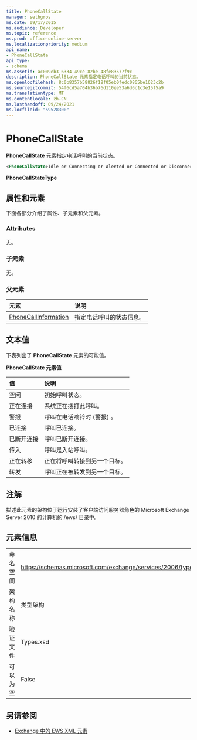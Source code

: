 ```yaml
---
title: PhoneCallState
manager: sethgros
ms.date: 09/17/2015
ms.audience: Developer
ms.topic: reference
ms.prod: office-online-server
ms.localizationpriority: medium
api_name:
- PhoneCallState
api_type:
- schema
ms.assetid: ac009eb3-6334-49ce-82be-48fe83577f9c
description: PhoneCallState 元素指定电话呼叫的当前状态。
ms.openlocfilehash: 8c0b8357b58826f18f05eb0fedc0865be1623c2b
ms.sourcegitcommit: 54f6cd5a704b36b76d110ee53a6d6c1c3e15f5a9
ms.translationtype: MT
ms.contentlocale: zh-CN
ms.lasthandoff: 09/24/2021
ms.locfileid: "59528300"
---
```

# <a name="phonecallstate"></a>PhoneCallState

**PhoneCallState** 元素指定电话呼叫的当前状态。 
  
```xml
<PhoneCallState>Idle or Connecting or Alerted or Connected or Disconnected or Incoming or Transferring or Forwarding</PhoneCallState>
```

 **PhoneCallStateType**
## <a name="attributes-and-elements"></a>属性和元素

下面各部分介绍了属性、子元素和父元素。
  
### <a name="attributes"></a>Attributes

无。
  
### <a name="child-elements"></a>子元素

无。
  
### <a name="parent-elements"></a>父元素

|**元素**|**说明**|
|:-----|:-----|
|[PhoneCallInformation](phonecallinformation.md) <br/> |指定电话呼叫的状态信息。  <br/> |
   
## <a name="text-value"></a>文本值

下表列出了 **PhoneCallState** 元素的可能值。 
  
**PhoneCallState 元素值**

|**值**|**说明**|
|:-----|:-----|
|空闲  <br/> |初始呼叫状态。  <br/> |
|正在连接  <br/> |系统正在拨打此呼叫。  <br/> |
|警报  <br/> |呼叫在电话响铃时 (警报) 。  <br/> |
|已连接  <br/> |呼叫已连接。  <br/> |
|已断开连接  <br/> |呼叫已断开连接。  <br/> |
|传入  <br/> |呼叫是入站呼叫。  <br/> |
|正在转移  <br/> |正在将呼叫转接到另一个目标。  <br/> |
|转发  <br/> |呼叫正在被转发到另一个目标。  <br/> |
   
## <a name="remarks"></a>注解

描述此元素的架构位于运行安装了客户端访问服务器角色的 Microsoft Exchange Server 2010 的计算机的 /ews/ 目录中。
  
## <a name="element-information"></a>元素信息

|||
|:-----|:-----|
|命名空间  <br/> |https://schemas.microsoft.com/exchange/services/2006/types  <br/> |
|架构名称  <br/> |类型架构  <br/> |
|验证文件  <br/> |Types.xsd  <br/> |
|可以为空  <br/> |False  <br/> |
   
## <a name="see-also"></a>另请参阅



- [Exchange 中的 EWS XML 元素](ews-xml-elements-in-exchange.md)


